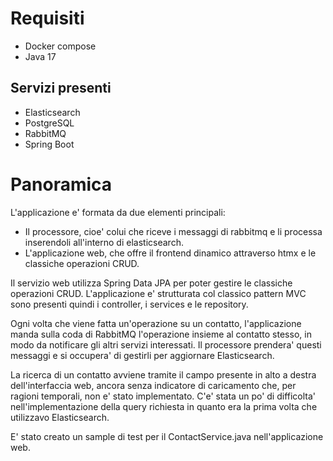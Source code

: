 # Requisiti

- Docker compose
- Java 17

## Servizi presenti

- Elasticsearch
- PostgreSQL
- RabbitMQ
- Spring Boot

# Panoramica

L'applicazione e' formata da due elementi principali:

- Il processore, cioe' colui che riceve i messaggi di rabbitmq e li processa inserendoli all'interno di elasticsearch.
- L'applicazione web, che offre il frontend dinamico attraverso htmx e le classiche operazioni CRUD.

Il servizio web utilizza Spring Data JPA per poter gestire le classiche operazioni CRUD.
L'applicazione e' strutturata col classico pattern MVC sono presenti quindi i controller, i services e le repository. 

Ogni volta che viene fatta un'operazione su un contatto, l'applicazione manda sulla coda di RabbitMQ l'operazione insieme al contatto stesso, in modo da notificare gli altri servizi interessati.
Il processore prendera' questi messaggi e si occupera' di gestirli per aggiornare Elasticsearch.

La ricerca di un contatto avviene tramite il campo presente in alto a destra dell'interfaccia web, ancora senza indicatore di caricamento che, per ragioni temporali, non e' stato implementato.
C'e' stata un po' di difficolta' nell'implementazione della query richiesta in quanto era la prima volta che utilizzavo Elasticsearch.

E' stato creato un sample di test per il ContactService.java nell'applicazione web. 

